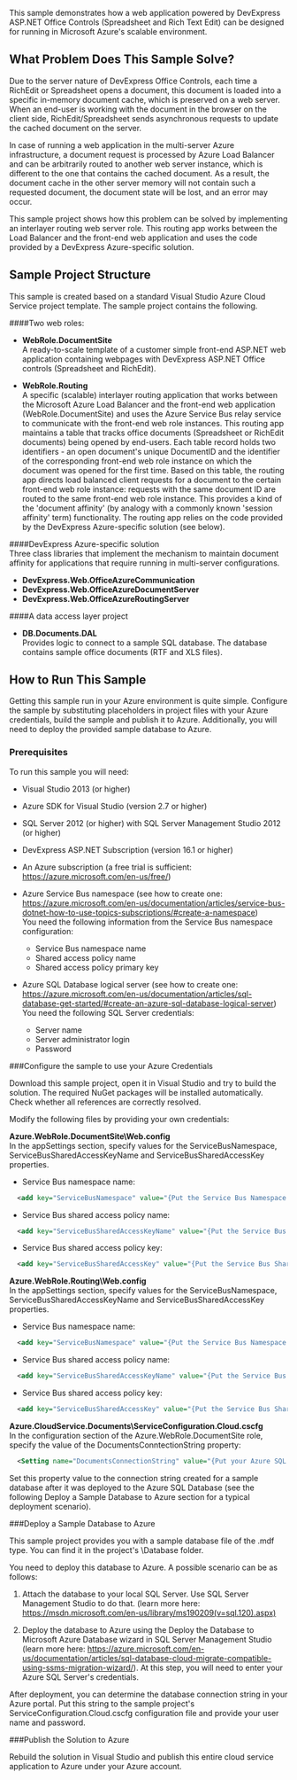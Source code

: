 This sample demonstrates how a web application powered by DevExpress ASP.NET Office Controls (Spreadsheet and Rich Text Edit) can be designed for running in Microsoft Azure's scalable environment.


## What Problem Does This Sample Solve?

Due to the server nature of DevExpress Office Controls, each time a RichEdit or Spreadsheet opens a document, this document is loaded into a specific in-memory document cache, which is preserved on a web server. When an end-user is working with the document in the browser on the client side, RichEdit/Spreadsheet sends asynchronous requests to update the cached document on the server.  

In case of running a web application in the multi-server Azure infrastructure, a document request is processed by Azure Load Balancer and can be arbitrarily routed to another web server instance, which is different to the one that contains the cached document. As a result, the document cache in the other server memory will not contain such a requested document, the document state will be lost, and an error may occur.  

This sample project shows how this problem can be solved by implementing an interlayer routing web server role. This routing app works between the Load Balancer and the front-end web application and uses the code provided by a DevExpress Azure-specific solution.
 




## Sample Project Structure

This sample is created based on a standard Visual Studio Azure Cloud Service project template. The sample project contains the following. 

####Two web roles:

 * **WebRole.DocumentSite**  
    A ready-to-scale template of a customer simple front-end ASP.NET web application containing webpages with DevExpress ASP.NET Office controls (Spreadsheet and RichEdit).

 * **WebRole.Routing**  
    A specific (scalable) interlayer routing application that works between the Microsoft Azure Load Balancer and the front-end web application (WebRole.DocumentSite) and uses the Azure Service Bus relay service to communicate with the front-end web role instances. This routing app maintains a table that tracks office documents (Spreadsheet or RichEdit documents) being opened by end-users. Each table record holds two identifiers - an open document's unique DocumentID and the identifier of the corresponding front-end web role instance on which the document was opened for the first time. Based on this table, the routing app directs load balanced client requests for a document to the certain front-end web role instance: requests with the same document ID are routed to the same front-end web role instance. This provides a kind of the 'document affinity' (by analogy with a commonly known 'session affinity' term) functionality. The routing app relies on the code provided by the DevExpress Azure-specific solution (see below).  

####DevExpress Azure-specific solution  
Three class libraries that implement the mechanism to maintain document affinity for applications that require running in multi-server configurations.  

 * **DevExpress.Web.OfficeAzureCommunication**
 * **DevExpress.Web.OfficeAzureDocumentServer**
 * **DevExpress.Web.OfficeAzureRoutingServer**

####A data access layer project  
 * **DB.Documents.DAL**  
    Provides logic to connect to a sample SQL database. The database contains sample office documents (RTF and XLS files).



## How to Run This Sample

Getting this sample run in your Azure environment is quite simple. Configure the sample by substituting placeholders in project files with your Azure credentials, build the sample and publish it to Azure. Additionally, you will need to deploy the provided sample database to Azure.


### Prerequisites

To run this sample you will need:  

 * Visual Studio 2013 (or higher)
 * Azure SDK for Visual Studio (version 2.7 or higher)
 * SQL Server 2012 (or higher) with SQL Server Management Studio 2012 (or higher)
 * DevExpress ASP.NET Subscription (version 16.1 or higher)

 * An Azure subscription (a free trial is sufficient: https://azure.microsoft.com/en-us/free/)
 * Azure Service Bus namespace (see how to create one: https://azure.microsoft.com/en-us/documentation/articles/service-bus-dotnet-how-to-use-topics-subscriptions/#create-a-namespace)  
You need the following information from the Service Bus namespace configuration:
   * Service Bus namespace name
   * Shared access policy name
   * Shared access policy primary key

 * Azure SQL Database logical server (see how to create one: https://azure.microsoft.com/en-us/documentation/articles/sql-database-get-started/#create-an-azure-sql-database-logical-server)  
You need the following SQL Server credentials:
   * Server name
   * Server administrator login
   * Password




###Configure the sample to use your Azure Credentials

Download this sample project, open it in Visual Studio and try to build the solution. The required NuGet packages will be installed automatically. Check whether all references are correctly resolved. 

Modify the following files by providing your own credentials:

**Azure.WebRole.DocumentSite\Web.config**  
In the appSettings section, specify values for the ServiceBusNamespace, ServiceBusSharedAccessKeyName and ServiceBusSharedAccessKey properties. 

 * Service Bus namespace name:
```xml
  <add key="ServiceBusNamespace" value="{Put the Service Bus Namespace Name here}" />
```

 * Service Bus shared access policy name:
```xml
  <add key="ServiceBusSharedAccessKeyName" value="{Put the Service Bus Shared Access Policy Name here}" />
```

 * Service Bus shared access policy key:
```xml
  <add key="ServiceBusSharedAccessKey" value="{Put the Service Bus Shared Access Policy Key here}" />
```


**Azure.WebRole.Routing\Web.config**  
In the appSettings section, specify values for the ServiceBusNamespace, ServiceBusSharedAccessKeyName and ServiceBusSharedAccessKey properties.

 * Service Bus namespace name:
```xml
  <add key="ServiceBusNamespace" value="{Put the Service Bus Namespace Name here}" />
```

 * Service Bus shared access policy name:
```xml
  <add key="ServiceBusSharedAccessKeyName" value="{Put the Service Bus Shared Access Policy Name here}" />
```

 * Service Bus shared access policy key:
```xml
  <add key="ServiceBusSharedAccessKey" value="{Put the Service Bus Shared Access Policy Key here}" />
```


**Azure.CloudService.Documents\ServiceConfiguration.Cloud.cscfg**  
In the configuration section of the Azure.WebRole.DocumentSite role, specify the value of the DocumentsConntectionString property:
```xml
  <Setting name="DocumentsConnectionString" value="{Put your Azure SQL Database connection string here}" />
```
Set this property value to the connection string created for a sample database after it was deployed to the Azure SQL Database (see the following Deploy a Sample Database to Azure section for a typical deployment scenario).



###Deploy a Sample Database to Azure

This sample project provides you with a sample database file of the .mdf type. You can find it in the project's \Database folder.

You need to deploy this database to Azure. A possible scenario can be as follows:

1. Attach the database to your local SQL Server. Use SQL Server Management Studio to do that. (learn more here: https://msdn.microsoft.com/en-us/library/ms190209(v=sql.120).aspx)

2. Deploy the database to Azure using the Deploy the Database to Microsoft Azure Database wizard in SQL Server Management Studio (learn more here: https://azure.microsoft.com/en-us/documentation/articles/sql-database-cloud-migrate-compatible-using-ssms-migration-wizard/). At this step, you will need to enter your Azure SQL Server's credentials.

After deployment, you can determine the database connection string in your Azure portal. Put this string to the sample project's ServiceConfiguration.Cloud.cscfg configuration file and provide your user name and password.



###Publish the Solution to Azure

Rebuild the solution in Visual Studio and publish this entire cloud service application to Azure under your Azure account.

